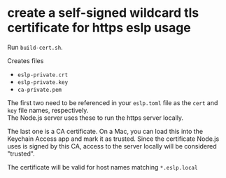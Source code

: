 # create a self-signed wildcard tls certificate for https eslp usage

Run `build-cert.sh`.

Creates files 
- `eslp-private.crt` 
- `eslp-private.key` 
- `ca-private.pem`

The first two need to be referenced in your `eslp.toml` file
as the `cert` and `key` file names, respectively.  
The Node.js server uses these to run the https server locally.

The last one is a CA certificate.  On a Mac, you can load this into
the Keychain Access app and mark it as trusted.  Since the certificate
Node.js uses is signed by this CA, access to the server locally will
be considered "trusted".

The certificate will be valid for host names matching `*.eslp.local`
